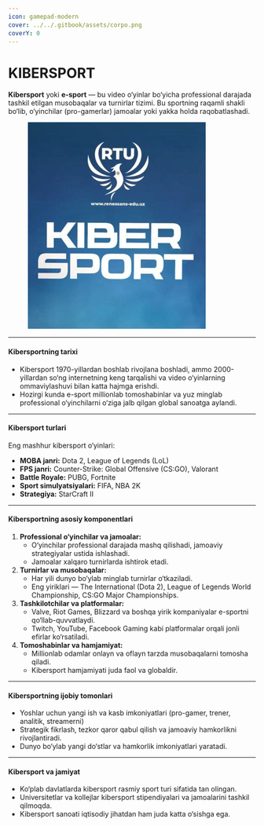```yaml
---
icon: gamepad-modern
cover: ../../.gitbook/assets/corpo.png
coverY: 0
---
```


# KIBERSPORT

**Kibersport** yoki **e-sport** — bu video o‘yinlar bo‘yicha professional darajada tashkil etilgan musobaqalar va turnirlar tizimi. Bu sportning raqamli shakli bo‘lib, o‘yinchilar (pro-gamerlar) jamoalar yoki yakka holda raqobatlashadi.

<figure><img src="../../.gitbook/assets/kiber.jpg" alt="" width="362"><figcaption></figcaption></figure>

***

#### Kibersportning tarixi

* Kibersport 1970-yillardan boshlab rivojlana boshladi, ammo 2000-yillardan so‘ng internetning keng tarqalishi va video o‘yinlarning ommaviylashuvi bilan katta hajmga erishdi.
* Hozirgi kunda e-sport millionlab tomoshabinlar va yuz minglab professional o‘yinchilarni o‘ziga jalb qilgan global sanoatga aylandi.

***

#### Kibersport turlari

Eng mashhur kibersport o‘yinlari:

* **MOBA janri:** Dota 2, League of Legends (LoL)
* **FPS janri:** Counter-Strike: Global Offensive (CS:GO), Valorant
* **Battle Royale:** PUBG, Fortnite
* **Sport simulyatsiyalari:** FIFA, NBA 2K
* **Strategiya:** StarCraft II

***

#### Kibersportning asosiy komponentlari

1. **Professional o‘yinchilar va jamoalar:**
   * O‘yinchilar professional darajada mashq qilishadi, jamoaviy strategiyalar ustida ishlashadi.
   * Jamoalar xalqaro turnirlarda ishtirok etadi.
2. **Turnirlar va musobaqalar:**
   * Har yili dunyo bo‘ylab minglab turnirlar o‘tkaziladi.
   * Eng yiriklari — The International (Dota 2), League of Legends World Championship, CS:GO Major Championships.
3. **Tashkilotchilar va platformalar:**
   * Valve, Riot Games, Blizzard va boshqa yirik kompaniyalar e-sportni qo‘llab-quvvatlaydi.
   * Twitch, YouTube, Facebook Gaming kabi platformalar orqali jonli efirlar ko‘rsatiladi.
4. **Tomoshabinlar va hamjamiyat:**
   * Millionlab odamlar onlayn va oflayn tarzda musobaqalarni tomosha qiladi.
   * Kibersport hamjamiyati juda faol va globaldir.

***

#### Kibersportning ijobiy tomonlari

* Yoshlar uchun yangi ish va kasb imkoniyatlari (pro-gamer, trener, analitik, streamerni)
* Strategik fikrlash, tezkor qaror qabul qilish va jamoaviy hamkorlikni rivojlantiradi.
* Dunyo bo‘ylab yangi do‘stlar va hamkorlik imkoniyatlari yaratadi.

***

#### Kibersport va jamiyat

* Ko‘plab davlatlarda kibersport rasmiy sport turi sifatida tan olingan.
* Universitetlar va kollejlar kibersport stipendiyalari va jamoalarini tashkil qilmoqda.
* Kibersport sanoati iqtisodiy jihatdan ham juda katta o‘sishga ega.

<figure><img src="https://img.freepik.com/free-vector/cybersport-collage-with-start-final-symbols-flat-vector-illustration_1284-83968.jpg" alt=""><figcaption></figcaption></figure>

